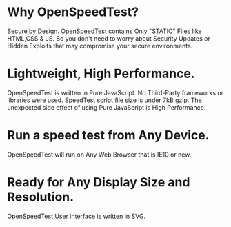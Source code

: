 # Why OpenSpeedTest?

Secure by Design.
OpenSpeedTest contains Only "STATIC" Files like HTML,CSS & JS. So you don't need to worry about Security Updates or Hidden Exploits that may compromise your secure environments.

# Lightweight, High Performance.

OpenSpeedTest is written in Pure JavaScript. No Third-Party frameworks or libraries were used. SpeedTest script file size is under 7kB gzip. The unexpected side effect of using Pure JavaScript is High Performance.

# Run a speed test from Any Device.

OpenSpeedTest will run on Any Web Browser that is IE10 or new.

# Ready for Any Display Size and Resolution.

OpenSpeedTest User interface is written in SVG.
